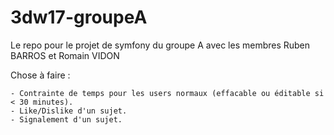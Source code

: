 # 3dw17-groupeA

Le repo pour le projet de symfony du groupe A avec les membres Ruben BARROS et Romain VIDON

Chose à faire :
```
- Contrainte de temps pour les users normaux (effacable ou éditable si < 30 minutes).
- Like/Dislike d'un sujet.
- Signalement d'un sujet.
```
